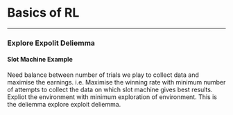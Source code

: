 # Basics of RL
-----------------------------------------
### Explore Expolit Deliemma
#### Slot Machine Example </n>
  Need balance between number of trials we play to collect data and maximise the earnings. i.e. Maximise the winning rate with minimum number of attempts to collect the data on which slot machine gives best results. Expliot the environment with minimum exploration of environment. This is the deliemma explore exploit deliemma.
  

  
